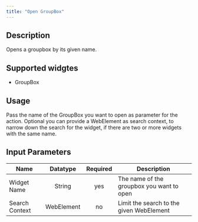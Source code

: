 ```yaml
---
title: "Open GroupBox"
---
```

## Description
Opens a groupbox by its given name.

## Supported widgtes
 + GroupBox

## Usage
Pass the name of the GroupBox you want to open as parameter for the action.
Optional you can provide a WebElement as search context, to narrow down the search for the widget, if there are two or more widgets with the same name.

## Input Parameters

Name | Datatype | Required | Description
---- |:--------:| :-------:|---------------
Widget Name | String | yes | The name of the groupbox you want to open
Search Context | WebElement | no | Limit the search to the given WebElement
